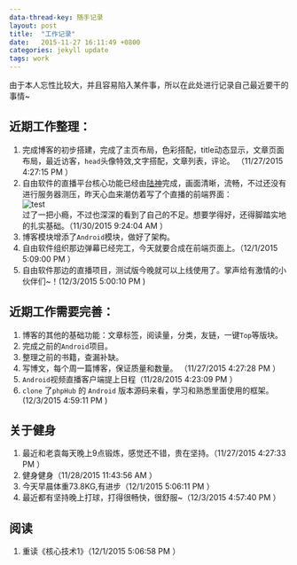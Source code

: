```yaml
---
data-thread-key: 随手记录
layout: post
title:  "工作记录"
date:   2015-11-27 16:11:49 +0800 
categories: jekyll update
tags: work 
---
```

由于本人忘性比较大，并且容易陷入某件事，所以在此处进行记录自己最近要干的事情~

近期工作整理：
-------
1. 完成博客的初步搭建，完成了主页布局，色彩搭配，title动态显示，文章页面布局，最近访客，`head`头像特效,文字搭配，文章列表，评论。 （11/27/2015 4:27:15 PM ）
2. 自由软件的直播平台核心功能已经由[陆神](https://ilulu.xyz/)完成，画面清晰，流畅，不过还没有进行服务器测压，昨天心血来潮仿着写了个直播的前端界面：   
![test](http://7xofac.com1.z0.glb.clouddn.com/zhibo2.jpg)     
  过了一把小瘾，不过也深深的看到了自己的不足。想要学得好，还得脚踏实地的扎实基础。（11/30/2015 9:24:04 AM ）
3. 博客模块增添了`Android`模块，做好了架构。
4. 自由软件组织那边弹幕已经完工，今天就要合成在前端页面上。（12/1/2015 5:09:00 PM ）
5. 自由软件那边的直播项目，测试版今晚就可以上线使用了。掌声给有激情的小伙伴们~！(12/3/2015 5:00:10 PM )

近期工作需要完善：
-----------
1. 博客的其他的基础功能：文章标签，阅读量，分类，友链，一键`Top`等版块。
2. 完成之前的`Android`项目。
3. 整理之前的书籍，查漏补缺。
4. 写博文，每个周一篇博客，保证质量和数量。 （11/27/2015 4:27:28 PM ）
5. `Android`视频直播客户端提上日程（11/28/2015 4:23:09 PM ）
6. `clone` 了`phpHub` 的 `Android` 版本源码来看，学习和熟悉里面使用的框架。(12/3/2015 4:59:11 PM )


关于健身
----

1. 最近和老袁每天晚上9点锻炼，感觉还不错，贵在坚持。（11/27/2015 4:27:33 PM ）
2. 健身健身（11/28/2015 11:43:56 AM ）
3. 今天早晨体重73.8KG,有进步（12/1/2015 5:06:11 PM ）
4. 最近都有坚持晚上打球，打得很畅快，很舒服~（12/3/2015 4:57:40 PM ）

阅读
--
1. 重读《核心技术1》（12/1/2015 5:06:58 PM ）